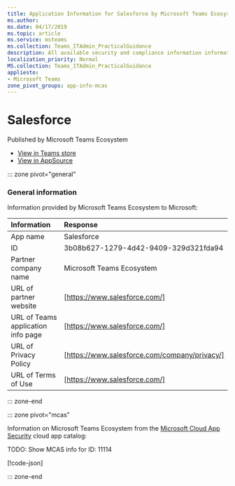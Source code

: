```yaml
---
title: Application Information for Salesforce by Microsoft Teams Ecosystem
ms.author: 
ms.date: 04/17/2019
ms.topic: article
ms.service: msteams
ms.collection: Teams_ITAdmin_PracticalGuidance
description: All available security and compliance information information for Salesforce, its data handling policies, its Microsoft Cloud App Security app catalog information, and security/compliance information in the CSA STAR registry.
localization_priority: Normal
MS.collection: Teams_ITAdmin_PracticalGuidance
appliesto:
- Microsoft Teams
zone_pivot_groups: app-info-mcas
---
```

# Salesforce

Published by Microsoft Teams Ecosystem
* <a href="https://teams.microsoft.com/l/app/3b08b627-1279-4d42-9409-329d321fda94" target="_blank">View in Teams store</a>
* <a href="https://appsource.microsoft.com/en-us/product/office/WA104381580" target="_blank">View in AppSource</a>

::: zone pivot="general"

### General information

Information provided by Microsoft Teams Ecosystem to Microsoft:

| **Information** | **Response** |
|:----------------|:-------------|
| App name | Salesforce |
| ID | 3b08b627-1279-4d42-9409-329d321fda94 |
| Partner company name | Microsoft Teams Ecosystem |
| URL of partner website | [https://www.salesforce.com/] |
| URL of Teams application info page | [https://www.salesforce.com/] |
| URL of Privacy Policy | [https://www.salesforce.com/company/privacy/] |
| URL of Terms of Use | [https://www.salesforce.com/] |

::: zone-end


::: zone pivot="mcas"

Information on Microsoft Teams Ecosystem from the [Microsoft Cloud App Security](https://www.microsoft.com/en-us/enterprise-mobility-security/cloud-app-security) cloud app catalog:

TODO: Show MCAS info for ID: 11114

[!code-json[](./json/11114.json)]

::: zone-end

